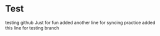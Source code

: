 # Test
testing github
Just for fun
added another line for syncing practice
added this line for testing branch
